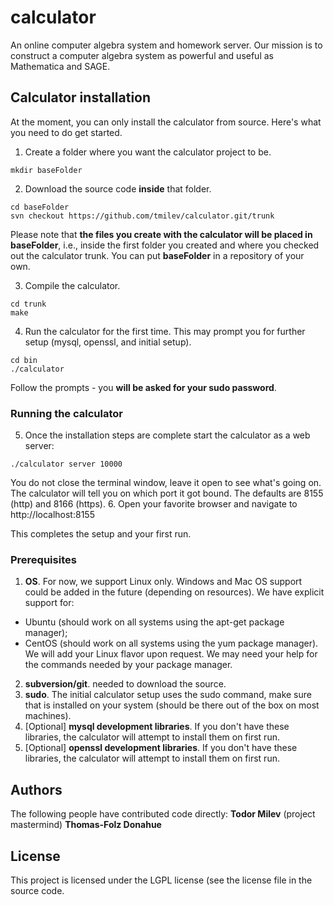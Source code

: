 # calculator

An online computer algebra system and homework server. 
Our mission is to construct a computer algebra system as powerful and useful as Mathematica and SAGE.

## Calculator installation 
At the moment, you can only install the calculator from source. Here's what you need to do get started.
1. Create a folder where you want the calculator project to be.
```
mkdir baseFolder
```
2. Download the source code **inside** that folder. 
```
cd baseFolder
svn checkout https://github.com/tmilev/calculator.git/trunk

```
Please note that **the files you create with the calculator will be placed in baseFolder**, i.e., inside the first folder you created and where you checked out the calculator trunk. You can put **baseFolder** in a repository of your own. 

3. Compile the calculator.
```
cd trunk
make
```
4. Run the calculator for the first time. This may prompt you for further setup (mysql, openssl, and initial setup).
```
cd bin
./calculator
```
Follow the prompts - you **will be asked for your sudo password**.
### Running the calculator
5. Once the installation steps are complete start the calculator as a web server:
```
./calculator server 10000
```
You do not close the terminal window, leave it open to see what's going on. The calculator will tell you on which port it got bound. The defaults are 8155 (http) and 8166 (https). 
6. Open your favorite browser and navigate to http://localhost:8155

This completes the setup and your first run.

### Prerequisites
1. **OS**. For now, we support Linux only. Windows and Mac OS support could be added in the future (depending on resources). We have explicit support for:
- Ubuntu   (should work on all systems using the apt-get package manager);
- CentOS   (should work on all systems using the yum package manager).
We will add your Linux flavor upon request. We may need your help for the commands needed by your package manager. 
2. **subversion/git**. needed to download the source. 
3. **sudo**. The initial calculator setup uses the sudo command, make sure that is installed on your system (should be there out of the box on most machines). 
4. [Optional] **mysql development libraries**. If you don't have these libraries, the calculator will attempt to install them on first run.
5. [Optional] **openssl development libraries**. If you don't have these libraries, the calculator will attempt to install them on first run.

## Authors
The following people have contributed code directly:
**Todor Milev** (project mastermind)
**Thomas-Folz Donahue**

## License

This project is licensed under the LGPL license (see the license file in the source code.
